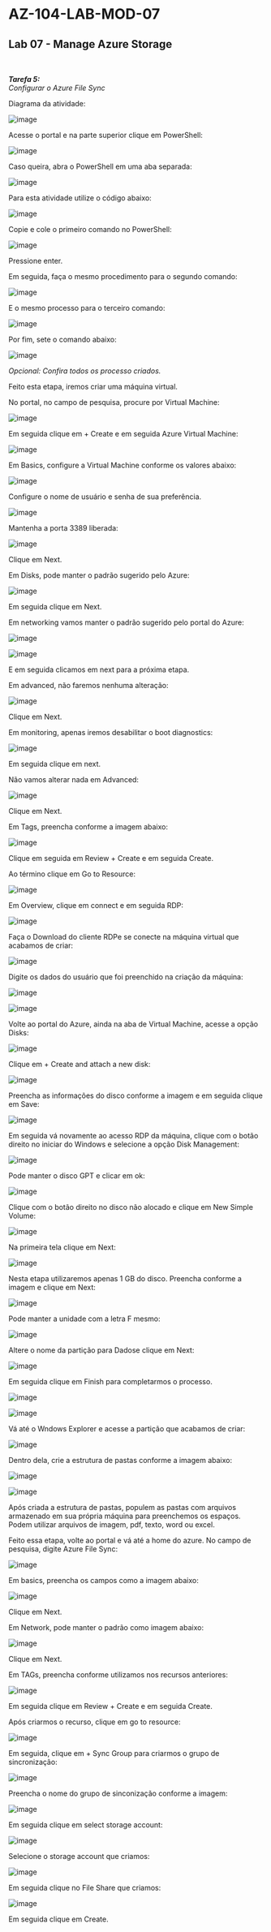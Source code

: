 # AZ-104-LAB-MOD-07

 <h2>Lab 07 - Manage Azure Storage</h2> <br>

 ***Tarefa 5:***  
    *Configurar o Azure File Sync*

Diagrama da atividade: 

![image](https://user-images.githubusercontent.com/107069287/194920055-ebda2b06-c11e-412c-b1cb-b51e99ef8c72.png)

Acesse o portal e na parte superior clique em PowerShell: 

![image](https://user-images.githubusercontent.com/107069287/194921923-e7a16f83-2952-4703-b32e-66da554ac7a0.png)

Caso queira, abra o PowerShell em uma aba separada: 

![image](https://user-images.githubusercontent.com/107069287/194922308-3adb13b8-65f1-4fd0-985a-253a1819a3bc.png)

Para esta atividade utilize o código abaixo: 

![image](https://user-images.githubusercontent.com/107069287/194922537-e690bd99-5ab1-4ab5-9824-2bbb46f990d8.png)

Copie e cole o primeiro comando no PowerShell: 

![image](https://user-images.githubusercontent.com/107069287/194922744-189b2529-a5aa-459c-a1a6-8a93310fb5de.png)

Pressione enter. 

Em seguida, faça o mesmo procedimento para o segundo comando: 

![image](https://user-images.githubusercontent.com/107069287/194922926-9dea3c6b-cac0-43ff-92b9-1028637ae2bd.png)

E o mesmo processo para o terceiro comando: 

![image](https://user-images.githubusercontent.com/107069287/194923092-ef75fa84-baeb-4a8b-b291-92fa8a8ebf09.png)

Por fim, sete o comando abaixo: 

![image](https://user-images.githubusercontent.com/107069287/194923210-36cd044e-4a2c-4e13-a64f-f74ae5c9ea06.png)

*Opcional: Confira todos os processo criados.*

Feito esta etapa, iremos criar uma máquina virtual. 

No portal, no campo de pesquisa, procure por Virtual Machine: 

![image](https://user-images.githubusercontent.com/107069287/194923890-55a574b0-953f-44ad-8d2c-31f07021b260.png)

Em seguida clique em + Create e em seguida Azure Virtual Machine: 

![image](https://user-images.githubusercontent.com/107069287/194924053-825e0f5d-64c3-4b84-a6d4-c795d7031ea8.png)

Em Basics, configure a Virtual Machine conforme os valores abaixo: 

![image](https://user-images.githubusercontent.com/107069287/194926894-64e87a21-d57c-4edd-b788-aaaf31f15315.png)

Configure o nome de usuário e senha de sua preferência. 

![image](https://user-images.githubusercontent.com/107069287/194926949-b0ce3285-6e1f-4e43-8ac7-80b8bf7ac660.png)

Mantenha a porta 3389 liberada: 

![image](https://user-images.githubusercontent.com/107069287/194928240-ab4d4964-4bfa-40a1-937e-acecaf2ac41b.png)

Clique em Next. 

Em Disks, pode manter o padrão sugerido pelo Azure: 

![image](https://user-images.githubusercontent.com/107069287/194928479-b51c4e72-8fab-4448-af24-880d8253d769.png)

Em seguida clique em Next. 

Em networking vamos manter o padrão sugerido pelo portal do Azure: 

![image](https://user-images.githubusercontent.com/107069287/194929299-3c8a2373-b230-44c7-9acb-95915eb5e722.png)

![image](https://user-images.githubusercontent.com/107069287/194929365-c0e616c2-4ed4-4bfd-8555-07c6fd042a68.png)

E em seguida clicamos em next para a próxima etapa. 

Em advanced, não faremos nenhuma alteração: 

![image](https://user-images.githubusercontent.com/107069287/194929514-faf00229-5054-4f7c-b57a-223cff922115.png)

Clique em Next. 

Em monitoring, apenas iremos desabilitar o boot diagnostics: 

![image](https://user-images.githubusercontent.com/107069287/194929780-846c53ab-cd0a-486f-8664-a4ad2d00c72c.png)

Em seguida clique em next. 

Não vamos alterar nada em Advanced: 

![image](https://user-images.githubusercontent.com/107069287/194929994-3a32b5ce-a54e-4b39-99e3-2f181e8be874.png)

Clique em Next. 

Em Tags, preencha conforme a imagem abaixo: 

![image](https://user-images.githubusercontent.com/107069287/194930089-4a052a31-833d-4e92-a2d3-b431d50f5efd.png)

Clique em seguida em Review + Create e em seguida Create. 

Ao término clique em Go to Resource: 

![image](https://user-images.githubusercontent.com/107069287/194930943-b9abae93-2be0-412f-8203-e4f7f6bf2d82.png)

Em Overview, clique em connect e em seguida RDP: 

![image](https://user-images.githubusercontent.com/107069287/194931077-0937250f-355d-469f-9918-1eeb118eaa71.png)

Faça o Download do cliente RDPe se conecte na máquina virtual que acabamos de criar: 

![image](https://user-images.githubusercontent.com/107069287/194931224-32d787b8-74d2-4073-85b3-1720dde4aa63.png)

Digite os dados do usuário que foi preenchido na criação da máquina: 

![image](https://user-images.githubusercontent.com/107069287/194931260-83103edf-997c-4896-b071-cde7a7435063.png)

![image](https://user-images.githubusercontent.com/107069287/194931352-63248085-8f18-44e2-8cb9-b6ed98a9f1e4.png)

Volte ao portal do Azure, ainda na aba de Virtual Machine, acesse a opção Disks: 

![image](https://user-images.githubusercontent.com/107069287/194931970-731053a6-6f9c-4614-95d7-d7968dab4490.png)

Clique em + Create and attach a new disk: 

![image](https://user-images.githubusercontent.com/107069287/194932133-56a54287-60ff-4130-a132-b9b29d3e95b9.png)

Preencha as informações do disco conforme a imagem e em seguida clique em Save: 

![image](https://user-images.githubusercontent.com/107069287/194932458-9a52caea-ab31-447c-94c3-b5f1c1dc0b9f.png)

Em seguida vá novamente ao acesso RDP da máquina, clique com o botão direito no iniciar do Windows e selecione a opção Disk Management: 

![image](https://user-images.githubusercontent.com/107069287/194932778-395d4762-ac6a-4b6d-ae80-593f841faffb.png)

Pode manter o disco GPT e clicar em ok: 

![image](https://user-images.githubusercontent.com/107069287/194932916-e65c0943-2668-4806-b19a-38f2573a5bfe.png)

Clique com o botão direito no disco não alocado e clique em New Simple Volume: 

![image](https://user-images.githubusercontent.com/107069287/194933092-f8cc454e-0995-4662-aa6d-fb045a23531f.png)

Na primeira tela clique em Next: 

![image](https://user-images.githubusercontent.com/107069287/194933207-89742cc7-c13c-4586-b861-d57779d7fc9b.png)

Nesta etapa utilizaremos apenas 1 GB do disco. Preencha conforme a imagem e clique em Next: 

![image](https://user-images.githubusercontent.com/107069287/194933587-76e6107b-4cc3-43c5-831e-dd4318e17aeb.png)

Pode manter a unidade com a letra F mesmo: 

![image](https://user-images.githubusercontent.com/107069287/194933711-57708a1b-bdec-4423-8432-1c027b1ba9ad.png)

Altere o nome da partição para Dadose clique em Next: 

![image](https://user-images.githubusercontent.com/107069287/194933853-2e351f55-bbe2-46c0-b5a7-f445d9a5e933.png)

Em seguida clique em Finish para completarmos o processo. 

![image](https://user-images.githubusercontent.com/107069287/194933930-7de682ee-f37b-4549-b455-8a2f30c7af46.png)

![image](https://user-images.githubusercontent.com/107069287/194933975-32f91902-aba2-4f69-a8eb-24ae48140269.png)

Vá até o Wndows Explorer e acesse a partição que acabamos de criar: 

![image](https://user-images.githubusercontent.com/107069287/194934845-fc7734e1-7e01-4087-baaf-3e572c0b3ac0.png)

Dentro dela, crie a estrutura de pastas conforme a imagem abaixo: 

![image](https://user-images.githubusercontent.com/107069287/194935351-4bfa52cc-9275-418f-8ca2-dfe21b79222e.png)

![image](https://user-images.githubusercontent.com/107069287/194935414-8b81b8b2-d574-490b-ab51-6b7161e191af.png)

Após criada a estrutura de pastas, populem as pastas com arquivos armazenado em sua própria máquina para preenchemos os espaços. Podem utilizar arquivos de imagem, pdf, texto, word ou excel. 

Feito essa etapa, volte ao portal e vá até a home do azure. No campo de pesquisa, digite Azure File Sync: 

![image](https://user-images.githubusercontent.com/107069287/194939196-641ebe22-c147-4af0-a658-f012612d1e16.png)

Em basics, preencha os campos como a imagem abaixo: 

![image](https://user-images.githubusercontent.com/107069287/194939390-3889c6a2-bbc5-4b10-899a-b5fac3abf53d.png)

Clique em Next. 

Em Network, pode manter o padrão como imagem abaixo: 

![image](https://user-images.githubusercontent.com/107069287/194939471-e2586443-6452-4969-8e25-da7e26a77bce.png)

Clique em Next. 

Em TAGs, preencha conforme utilizamos nos recursos anteriores: 

![image](https://user-images.githubusercontent.com/107069287/194939685-64390c3a-5612-43bb-b974-bfc5ff0b375c.png)

Em seguida clique em Review + Create e em seguida Create. 

Após criarmos o recurso, clique em go to resource: 

![image](https://user-images.githubusercontent.com/107069287/194940108-4274232c-4d10-42ec-b9f9-73a2a20fadd9.png)

Em seguida, clique em + Sync Group para criarmos o grupo de sincronização: 

![image](https://user-images.githubusercontent.com/107069287/194940295-d1709be6-9a36-4d44-8d0b-0ec334fe1dab.png)

Preencha o nome do grupo de sinconização conforme a imagem: 

![image](https://user-images.githubusercontent.com/107069287/194940473-a1f9352f-1351-4e17-8a26-d5e31d2c85da.png)

Em seguida clique em select storage account: 

![image](https://user-images.githubusercontent.com/107069287/194940557-0872b60d-d759-4927-a749-2aa469631fbd.png)

Selecione o storage account que criamos: 

![image](https://user-images.githubusercontent.com/107069287/194940625-b3d3cc79-caa0-41a4-8ab5-aec47b468db9.png)

Em seguida clique no File Share que criamos: 

![image](https://user-images.githubusercontent.com/107069287/194940699-eb600df2-ef6e-42b5-91fb-77198f3fcd24.png)

Em seguida clique em Create. 







